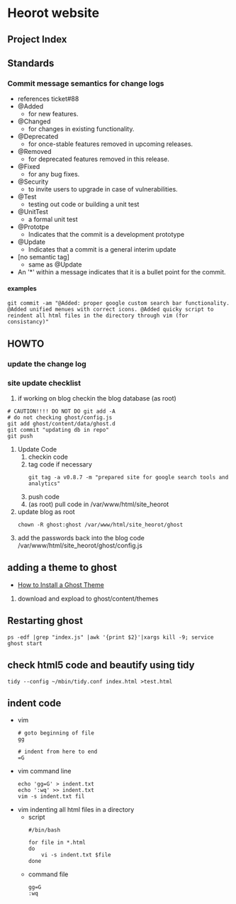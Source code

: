# Heorot website 

## Project Index


## Standards
### Commit message semantics for change logs
* references ticket#88
* @Added
  * for new features.
* @Changed
  * for changes in existing functionality.
* @Deprecated
  * for once-stable features removed in upcoming releases.
* @Removed
  * for deprecated features removed in this release.
* @Fixed
  * for any bug fixes.
* @Security
  * to invite users to upgrade in case of vulnerabilities.
* @Test
  * testing out code or building a unit test
* @UnitTest
  * a formal unit test
* @Prototpe
  * Indicates that the commit is a development prototype
* @Update
  * Indicates that a commit is a general interim update
* [no semantic tag]
  * same as @Update
* An '*' within a message indicates that it is a bullet point for the commit.
#### examples
```
git commit -am "@Added: proper google custom search bar functionality. @Added unified menues with correct icons. @Added quicky script to reindent all html files in the directory through vim (for consistancy)"
```



## HOWTO
### update the change log

### site update checklist
1. if working on blog checkin the blog database (as root)
```
# CAUTION!!!! DO NOT DO git add -A
# do not checking ghost/config.js
git add ghost/content/data/ghost.d
git commit "updating db in repo"
git push
```
1. Update Code
    1. checkin code
    1. tag code if necessary
        ```
        git tag -a v0.8.7 -m "prepared site for google search tools and analytics"
        ```
    1. push code 
    1. (as root) pull code in /var/www/html/site_heorot
1. update blog as root
    ```
    chown -R ghost:ghost /var/www/html/site_heorot/ghost
    ```
1. add the passwords back into the blog code /var/www/html/site_heorot/ghost/config.js

## adding a theme to ghost
* [How to Install a Ghost Theme](https://www.allaboutghost.com/how-to-install-a-ghost-theme/)
1. download and expload to ghost/content/themes

## Restarting ghost
```
ps -edf |grep "index.js" |awk '{print $2}'|xargs kill -9; service ghost start

```

## check html5 code and beautify using tidy
```
tidy --config ~/mbin/tidy.conf index.html >test.html
```

## indent code
* vim
  ```
  # goto beginning of file
  gg

  # indent from here to end
  =G
  ```
* vim command line
  ```
  echo 'gg=G' > indent.txt
  echo ':wq' >> indent.txt
  vim -s indent.txt fil
  ```
* vim indenting all html files in a directory
  * script
    ```
    #/bin/bash

    for file in *.html
    do
        vi -s indent.txt $file
    done
    ```
  * command file
    ```
    gg=G
    :wq
    ```

